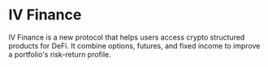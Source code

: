 # IV Finance

IV Finance is a new protocol that helps users access crypto structured products for DeFi. It combine options, futures, and fixed income to improve a portfolio's risk-return profile.
